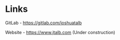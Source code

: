 # Links

GitLab - https://gitlab.com/joshuatalb

Website - https://www.jtalb.com (Under construction)

